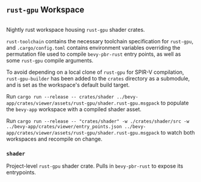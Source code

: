 ## `rust-gpu` Workspace

```

```

Nightly rust workspace housing `rust-gpu` shader crates.

`rust-toolchain` contains the necessary toolchain specification for `rust-gpu`,
and `.cargo/config.toml` contains environment variables overriding the permutation file used to compile `bevy-pbr-rust` entry points, as well as some `rust-gpu` compile arguments.

To avoid depending on a local clone of `rust-gpu` for SPIR-V compilation, `rust-gpu-builder` has been added to the `crates` directory as a submodule,
and is set as the workspace's default build target.

Run `cargo run --release -- crates/shader ../bevy-app/crates/viewer/assets/rust-gpu/shader.rust-gpu.msgpack` to populate the `bevy-app` workspace with a compiled shader asset.

Run `cargo run --release -- "crates/shader" -w ./crates/shader/src -w ../bevy-app/crates/viewer/entry_points.json ../bevy-app/crates/viewer/assets/rust-gpu/shader.rust-gpu.msgpack` to watch both workspaces and recompile on change.

### `shader`

Project-level `rust-gpu` shader crate. Pulls in `bevy-pbr-rust` to expose its entrypoints.

